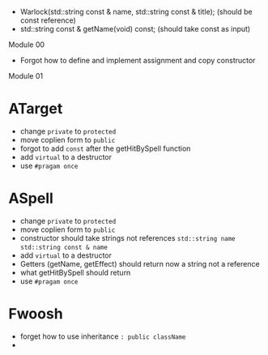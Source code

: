 - Warlock(std::string const & name, std::string const & title); (should be const reference)
- std::string const & getName(void) const; (should take const as input)

Module 00
- Forgot how to define and implement assignment and copy constructor

Module 01
# ATarget
- change `private` to `protected`
- move coplien form to `public`
- forgot to add `const` after the getHitBySpell function
- add `virtual` to a destructor
- use `#pragam once`

# ASpell
- change `private` to `protected`
- move coplien form to `public`
- constructor should take strings not references `std::string name` `std::string const & name`
- add `virtual` to a destructor
- Getters (getName, getEffect) should return now a string not a reference
- what getHitBySpell should return
- use `#pragam once`


# Fwoosh
- forget how to use inheritance `: public className`
-

